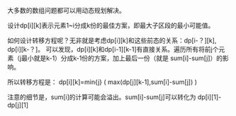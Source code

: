 大多数的数组问题都可以用动态规划解决。

设计dp[i][k]表示元素1~i分成k份的最佳方案，即最大子区段的最小可能值。

如何设计转移方程呢？无非就是考虑dp[i][k]和这些前态的关系：dp[i-？][k], dp[i][k-？]。
可以发现，dp[i][k]和dp[i-1][k-1]有直接关系。遍历所有将前j个元素（j最小就是k-1）分成k-1份的方案，加上最后一份（就是 sum[i]-sum[j]）的影响。

所以转移方程是： dp[i][k]=min{j} ( max(dp[j][k-1],sum[i]-sum[j]) )

注意的细节是，sum[i]的计算可能会溢出。sum[i]-sum[j]可以转化为 dp[i][1]-dp[j][1]
